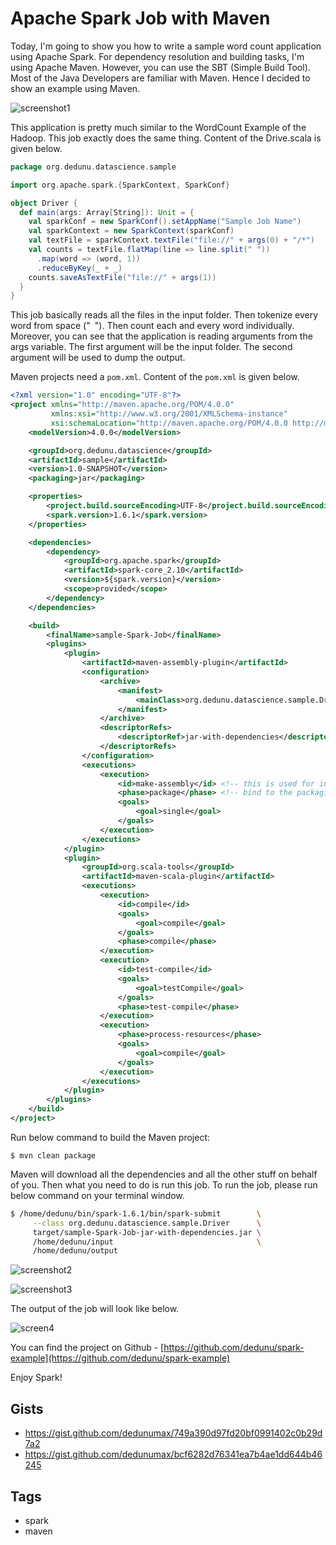 # Apache Spark Job with Maven

Today, I'm going to show you how to write a sample word count application using Apache Spark. For dependency resolution and building tasks, I'm using Apache Maven. However, you can use the SBT (Simple Build Tool). Most of the Java Developers are familiar with Maven. Hence I decided to show an example using Maven.

![screenshot1](https://2.bp.blogspot.com/-jgujxNN9trY/VzdeSKN0zZI/AAAAAAAAEpU/BawLrDYLdeUdM1lNybxr56vt4AgD_A7TACLcB/s1600/Screenshot%2Bfrom%2B2016-05-14%2B22-33-46.png)

This application is pretty much similar to the WordCount Example of the Hadoop. This job exactly does the same thing. Content of the Drive.scala is given below.

```scala
package org.dedunu.datascience.sample

import org.apache.spark.{SparkContext, SparkConf}

object Driver {
  def main(args: Array[String]): Unit = {
    val sparkConf = new SparkConf().setAppName("Sample Job Name")
    val sparkContext = new SparkContext(sparkConf)
    val textFile = sparkContext.textFile("file://" + args(0) + "/*")
    val counts = textFile.flatMap(line => line.split(" "))
      .map(word => (word, 1))
      .reduceByKey(_ + _)
    counts.saveAsTextFile("file://" + args(1))
  }
}
```

This job basically reads all the files in the input folder. Then tokenize every word from space ("` `"). Then count each and every word individually. Moreover, you can see that the application is reading arguments from the args variable. The first argument will be the input folder. The second argument will be used to dump the output.

Maven projects need a `pom.xml`. Content of the `pom.xml` is given below.

```xml
<?xml version="1.0" encoding="UTF-8"?>
<project xmlns="http://maven.apache.org/POM/4.0.0"
         xmlns:xsi="http://www.w3.org/2001/XMLSchema-instance"
         xsi:schemaLocation="http://maven.apache.org/POM/4.0.0 http://maven.apache.org/xsd/maven-4.0.0.xsd">
    <modelVersion>4.0.0</modelVersion>

    <groupId>org.dedunu.datascience</groupId>
    <artifactId>sample</artifactId>
    <version>1.0-SNAPSHOT</version>
    <packaging>jar</packaging>

    <properties>
        <project.build.sourceEncoding>UTF-8</project.build.sourceEncoding>
        <spark.version>1.6.1</spark.version>
    </properties>

    <dependencies>
        <dependency>
            <groupId>org.apache.spark</groupId>
            <artifactId>spark-core_2.10</artifactId>
            <version>${spark.version}</version>
            <scope>provided</scope>
        </dependency>
    </dependencies>

    <build>
        <finalName>sample-Spark-Job</finalName>
        <plugins>
            <plugin>
                <artifactId>maven-assembly-plugin</artifactId>
                <configuration>
                    <archive>
                        <manifest>
                            <mainClass>org.dedunu.datascience.sample.Driver</mainClass>
                        </manifest>
                    </archive>
                    <descriptorRefs>
                        <descriptorRef>jar-with-dependencies</descriptorRef>
                    </descriptorRefs>
                </configuration>
                <executions>
                    <execution>
                        <id>make-assembly</id> <!-- this is used for inheritance merges -->
                        <phase>package</phase> <!-- bind to the packaging phase -->
                        <goals>
                            <goal>single</goal>
                        </goals>
                    </execution>
                </executions>
            </plugin>
            <plugin>
                <groupId>org.scala-tools</groupId>
                <artifactId>maven-scala-plugin</artifactId>
                <executions>
                    <execution>
                        <id>compile</id>
                        <goals>
                            <goal>compile</goal>
                        </goals>
                        <phase>compile</phase>
                    </execution>
                    <execution>
                        <id>test-compile</id>
                        <goals>
                            <goal>testCompile</goal>
                        </goals>
                        <phase>test-compile</phase>
                    </execution>
                    <execution>
                        <phase>process-resources</phase>
                        <goals>
                            <goal>compile</goal>
                        </goals>
                    </execution>
                </executions>
            </plugin>
        </plugins>
    </build>
</project>
```

Run below command to build the Maven project:

```console
$ mvn clean package
```

Maven will download all the dependencies and all the other stuff on behalf of you. Then what you need to do is run this job. To run the job, please run below command on your terminal window.

```bash
$ /home/dedunu/bin/spark-1.6.1/bin/spark-submit        \
     --class org.dedunu.datascience.sample.Driver      \
     target/sample-Spark-Job-jar-with-dependencies.jar \
     /home/dedunu/input                                \
     /home/dedunu/output
```

![screenshot2](https://2.bp.blogspot.com/-eO9vk8dFGhs/VzdegIqnPvI/AAAAAAAAEpY/aB2fO2rJVMMGXN1sIn9x0AyB-kdbRi0jwCLcB/s1600/Screenshot%2Bfrom%2B2016-05-14%2B22-33-12.png)

![screenshot3](https://2.bp.blogspot.com/-pCM8s7VSVsg/VzdekrBIyFI/AAAAAAAAEpc/MeUD8-wqaFsdNRqFDFOKhnZNVv1r2t5BgCLcB/s1600/Screenshot%2Bfrom%2B2016-05-14%2B22-33-21.png)

The output of the job will look like below.

![screen4](https://4.bp.blogspot.com/-wXLzu0vhRoo/Vzde-1QNXaI/AAAAAAAAEpk/SIrowk_0DKs9_32UDShcxIPrAEifN2sLgCLcB/s1600/Screenshot%2Bfrom%2B2016-05-14%2B22-52-26.png)

You can find the project on Github - [https://github.com/dedunu/spark-example](https://github.com/dedunu/spark-example)

Enjoy Spark!

## Gists

- <https://gist.github.com/dedunumax/749a390d97fd20bf0991402c0b29d7a2>
- <https://gist.github.com/dedunumax/bcf6282d76341ea7b4ae1dd644b46245>

## Tags

- spark
- maven